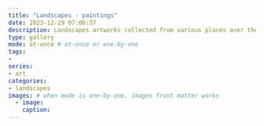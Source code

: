 ```yaml
---
title: "Landscapes - paintings"
date: 2023-12-29 07:06:37
description: Landscapes artworks collected from various places over the internet.
type: gallery
mode: at-once # at-once or one-by-one
tags:
-
series:
- art
categories:
- landscapes
images: # when mode is one-by-one, images front matter works
  - image: 
    caption: 
---
```

